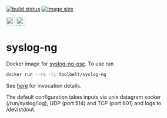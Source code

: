 [![build status](https://github.com/e-karge/toolbelt/actions/workflows/build.yaml/badge.svg)](https://github.com/e-karge/toolbelt/actions/workflows/build.yaml)
[![image size](https://img.shields.io/docker/image-size/toolbelt/syslog-ng/latest?logo=docker)](https://hub.docker.com/repository/docker/toolbelt/syslog-ng)

[<img height="24" width="24" src="https://unpkg.com/simple-icons@4/icons/github.svg" alt="source code">](https://github.com/e-karge/toolbelt/tree/master/syslog-ng)
[<img height="24" width="24" src="https://unpkg.com/simple-icons@4/icons/docker.svg" alt="docker image">](https://hub.docker.com/repository/docker/toolbelt/syslog-ng)


syslog-ng
=========

Docker image for [syslog-ng-ose](https://www.syslog-ng.com/products/open-source-log-management/). To use run

```bash
docker run --rm -ti toolbelt/syslog-ng
```

See [here](https://www.syslog-ng.com/technical-documents/doc/syslog-ng-open-source-edition/3.30/administration-guide/102#TOPIC-1595249)
for invocation details.

The default configuration takes inputs via unix datagram socker (/run/syslog/log), UDP (port 514) and TCP (port 601) and logs to /dev/stdout.
